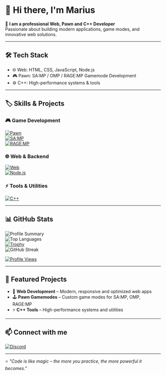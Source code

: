 # 👋 Hi there, I'm **Marius**

🚀 **I am a professional Web, Pawn and C++ Developer**  
Passionate about building modern applications, game modes, and innovative web solutions.  

---

## 🛠️ Tech Stack
- 🌐 Web: HTML, CSS, JavaScript, Node.js  
- 🎮 Pawn: SA:MP / OMP / RAGE:MP Gamemode Development  
- ⚙️ C++: High-performance systems & tools  

---

## 🏷️ Skills & Projects

### 🎮 Game Development
[![Pawn](https://img.shields.io/badge/Pawn-Gamemodes-2E8B57?style=for-the-badge&logo=samp&logoColor=white)](https://github.com/mar1usdev?tab=repositories&q=Pawn)  
[![SA:MP](https://img.shields.io/badge/SA:MP-Explore-blue?style=for-the-badge)](https://github.com/mar1usdev?tab=repositories&q=SA:MP)  
[![RAGE:MP](https://img.shields.io/badge/RAGE:MP-Explore-red?style=for-the-badge)](https://github.com/mar1usdev?tab=repositories&q=RAGE:MP)

### 🌐 Web & Backend
[![Web](https://img.shields.io/badge/Web-Frontend-ff69b4?style=for-the-badge)](https://github.com/mar1usdev?tab=repositories&q=Web)  
[![Node.js](https://img.shields.io/badge/Node.js-Backend-339933?style=for-the-badge&logo=node.js&logoColor=white)](https://github.com/mar1usdev?tab=repositories&q=Node.js)

### ⚡ Tools & Utilities
[![C++](https://img.shields.io/badge/C++-HighPerf-00599C?style=for-the-badge&logo=cplusplus&logoColor=white)](https://github.com/mar1usdev?tab=repositories&q=C%2B%2B)

---

## 📊 GitHub Stats

![Profile Summary](https://github-profile-summary-cards.vercel.app/api/cards/profile-details?username=mar1usdev&theme=radical)  
![Top Languages](https://github-profile-summary-cards.vercel.app/api/cards/repos-per-language?username=mar1usdev&theme=radical)  
[![Trophy](https://github-profile-trophy.vercel.app/?username=mar1usdev&theme=radical&margin-w=10&margin-h=10)](https://github.com/ryo-ma/github-profile-trophy)  
![GitHub Streak](https://streak-stats.demolab.com/?user=mar1usdev&theme=radical&hide_border=true)

[![Profile Views](https://komarev.com/ghpvc/?username=mar1usdev&label=Profile%20views&color=0e75b6&style=flat)](https://github.com/mar1usdev)

---

## 🌟 Featured Projects
- 🎯 **Web Development** – Modern, responsive and optimized web apps  
- 🕹️ **Pawn Gamemodes** – Custom game modes for SA:MP, OMP, RAGE:MP  
- ⚡ **C++ Tools** – High-performance systems and utilities  

---

## 📫 Connect with me
[![Discord](https://img.shields.io/badge/Discord-%237289DA.svg?&style=for-the-badge&logo=discord&logoColor=white)](https://discord.gg/https://discord.gg/5WKMVtraRJ)  

---

⭐ *"Code is like magic – the more you practice, the more powerful it becomes."*  
